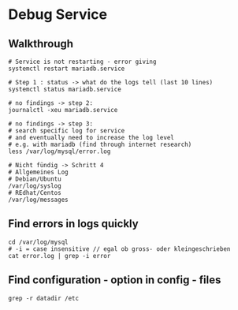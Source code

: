 # Debug Service 

## Walkthrough 

```
# Service is not restarting - error giving
systemctl restart mariadb.service 

# Step 1 : status -> what do the logs tell (last 10 lines) 
systemctl status mariadb.service 

# no findings -> step 2:
journalctl -xeu mariadb.service

# no findings -> step 3:
# search specific log for service 
# and eventually need to increase the log level
# e.g. with mariadb (find through internet research)
less /var/log/mysql/error.log 

# Nicht fündig -> Schritt 4
# Allgemeines Log
# Debian/Ubuntu 
/var/log/syslog
# REdhat/Centos 
/var/log/messages 
```

## Find errors in logs quickly

```
cd /var/log/mysql 
# -i = case insensitive // egal ob gross- oder kleingeschrieben
cat error.log | grep -i error
```

## Find configuration - option in config  - files 

```
grep -r datadir /etc 

```
